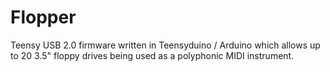 Flopper
=======

Teensy USB 2.0 firmware written in Teensyduino / Arduino which allows up to 20 3.5&quot; floppy drives being used as a polyphonic MIDI instrument.